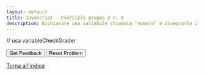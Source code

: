 ```yaml
---
layout: default
title: JavaScript - Esercizio gruppo 2 n. 6
description: Dichiarare una variabile chiamata "numero" e assegnarle il valore 5. Mostrare il valore della variabile.
---
```


// usa variableCheckGrader

<div id="js_esgroup2_1-sortableTrash" class="sortable-code"></div>
<div id="js_esgroup2_1-sortable" class="sortable-code"></div>
<div style="clear:both;"></div>
<p>
    <input id="js_esgroup2_1-feedbackLink" value="Get Feedback" type="button" />
    <input id="js_esgroup2_1-newInstanceLink" value="Reset Problem" type="button" />
</p>
<script type="text/javascript">
(function(){
  var initial = "let numero = 5;\n" +
    "console.log(numero);\n" +
    "let nome = &quot;Mario&quot;; #distractor";
  var parsonsPuzzle = new ParsonsWidget({
    "sortableId": "js_esgroup2_1-sortable",
    "max_wrong_lines": 10,
    "grader": ParsonsWidget._graders.VariableCheckGrader,
    "exec_limit": 2500,
    "can_indent": true,
    "x_indent": 50,
    "lang": "en",
    "show_feedback": true,
    "trashId": "js_esgroup2_1-sortableTrash",
    "variable_check": {
        "numero": 5
    }
  });
  parsonsPuzzle.init(initial);
  parsonsPuzzle.shuffleLines();
  $("#js_esgroup2_1-newInstanceLink").click(function(event){
      event.preventDefault();
      parsonsPuzzle.shuffleLines();
  });
  $("#js_esgroup2_1-feedbackLink").click(function(event){
      event.preventDefault();
      parsonsPuzzle.getFeedback();
  });
})();
</script> 

[Torna all'indice](../../../index.markdown)